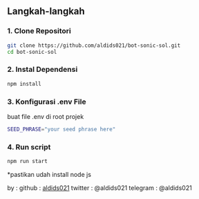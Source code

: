 ## Langkah-langkah

### 1. Clone Repositori

```bash
git clone https://github.com/aldids021/bot-sonic-sol.git
cd bot-sonic-sol
```

### 2. Instal Dependensi

```bash
npm install
```

### 3. Konfigurasi .env File

buat file .env di root projek

```bash
SEED_PHRASE="your seed phrase here"
```

### 4. Run script

```bash
npm run start
```

\*pastikan udah install node js

by :
github : [aldids021](https://github.com/aldids021)
twitter : @aldids021
telegram : @aldids021
